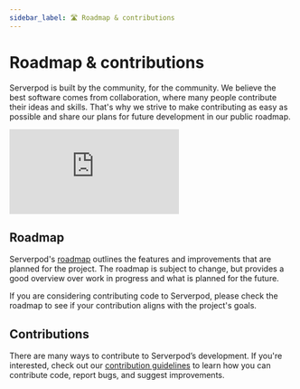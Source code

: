 ```yaml
---
sidebar_label: 🛣️ Roadmap & contributions
---
```


# Roadmap & contributions

Serverpod is built by the community, for the community. We believe the best software comes from collaboration, where many people contribute their ideas and skills. That's why we strive to make contributing as easy as possible and share our plans for future development in our public roadmap.

<div style={{ position : 'relative', paddingBottom : '56.25%', height : '0' }}><iframe style={{ position : 'absolute', top : '0', left : '0', width : '100%', height : '100%' }} width="560" height="315" src="https://www.youtube-nocookie.com/embed/V3CqPx4jykE" title="YouTube video player" frameborder="0" allow="accelerometer; autoplay; clipboard-write; encrypted-media; gyroscope; picture-in-picture" allowfullscreen></iframe></div>

## Roadmap

Serverpod's [roadmap](https://github.com/orgs/serverpod/projects/4) outlines the features and improvements that are planned for the project. The roadmap is subject to change, but provides a good overview over work in progress and what is planned for the future.

If you are considering contributing code to Serverpod, please check the roadmap to see if your contribution aligns with the project's goals.

## Contributions

There are many ways to contribute to Serverpod’s development. If you're interested, check out our [contribution guidelines](https://github.com/serverpod/serverpod/blob/main/CONTRIBUTING.md) to learn how you can contribute code, report bugs, and suggest improvements.
